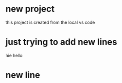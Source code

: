 # new project
this project is created from the local vs code

# just trying to add new lines 
hie hello 

# new line 